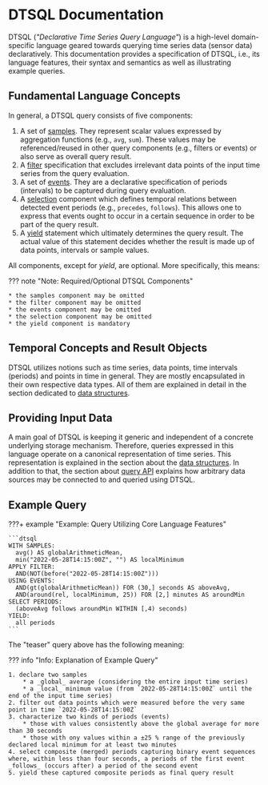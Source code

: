 # DTSQL Documentation

DTSQL (_"Declarative Time Series Query Language"_) is a high-level domain-specific language geared towards querying time series data (sensor data) declaratively.
This documentation provides a specification of DTSQL, i.e., its language features, their syntax and semantics as well as illustrating example queries.

## Fundamental Language Concepts

In general, a DTSQL query consists of five components:

1. A set of [samples](query-language/samples.md). They represent scalar values expressed by aggregation functions (e.g., `avg`, `sum`). These values may be referenced/reused in other query components (e.g., filters or events) or also serve as overall query result.
2. A [filter](query-language/filters.md) specification that excludes irrelevant data points of the input time series from the query evaluation.
3. A set of [events](query-language/events.md). They are a declarative specification of periods (intervals) to be captured during query evaluation.
4. A [selection](query-language/selection.md) component which defines temporal relations between detected event periods (e.g., `precedes`, `follows`). This allows one to express that events ought to occur in a certain sequence in order to be part of the query result.
5. A [yield](query-language/yield.md) statement which ultimately determines the query result. The actual value of this statement decides whether the result is made up of data points, intervals or sample values.

All components, except for _yield_, are optional.
More specifically, this means:

??? note "Note: Required/Optional DTSQL Components"

    * the samples component may be omitted
    * the filter component may be omitted
    * the events component may be omitted
    * the selection component may be omitted
    * the yield component is mandatory

## Temporal Concepts and Result Objects

DTSQL utilizes notions such as time series, data points, time intervals (periods) and points in time in general.
They are mostly encapsulated in their own respective data types.
All of them are explained in detail in the section dedicated to [data structures](data-structures/data-structures.md).

## Providing Input Data

A main goal of DTSQL is keeping it generic and independent of a concrete underlying storage mechanism.
Therefore, queries expressed in this language operate on a canonical representation of time series.
This representation is explained in the section about the [data structures](data-structures/data-structures.md).
In addition to that, the section about [query API](query-api/query-api-overview.md) explains how arbitrary data sources may be connected to and queried using DTSQL.

## Example Query

???+ example "Example: Query Utilizing Core Language Features"

    ```dtsql
    WITH SAMPLES:
      avg() AS globalArithmeticMean,
      min("2022-05-28T14:15:00Z", "") AS localMinimum
    APPLY FILTER:
      AND(NOT(before("2022-05-28T14:15:00Z")))
    USING EVENTS:
      AND(gt(globalArithmeticMean)) FOR (30,] seconds AS aboveAvg,
      AND(around(rel, localMinimum, 25)) FOR [2,] minutes AS aroundMin
    SELECT PERIODS:
      (aboveAvg follows aroundMin WITHIN [,4) seconds)
    YIELD:
      all periods
    ```

The "teaser" query above has the following meaning:

??? info "Info: Explanation of Example Query"

    1. declare two samples
        * a _global_ average (considering the entire input time series)
        * a _local_ minimum value (from `2022-05-28T14:15:00Z` until the end of the input time series)
    2. filter out data points which were measured before the very same point in time `2022-05-28T14:15:00Z`
    3. characterize two kinds of periods (events)
        * those with values consistently above the global average for more than 30 seconds
        * those with ony values within a ±25 % range of the previously declared local minimum for at least two minutes
    4. select composite (merged) periods capturing binary event sequences where, within less than four seconds, a periods of the first event _follows_ (occurs after) a period of the second event
    5. yield these captured composite periods as final query result 
